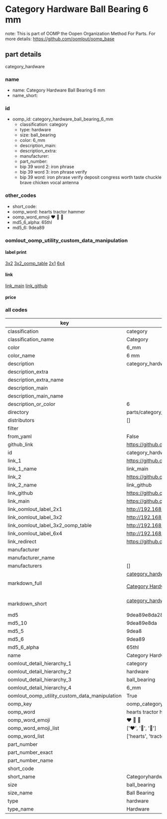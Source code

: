 # Category Hardware Ball Bearing 6 mm  

note: This is part of OOMP the Oopen Organization Method For Parts. For more details: https://github.com/oomlout/oomp_base

##  part details
  



category_hardware



### name
* name: Category Hardware Ball Bearing 6 mm
* name_short: 
### id
* oomp_id: category_hardware_ball_bearing_6_mm
  * classification: category
  * type: hardware
  * size: ball_bearing
  * color: 6_mm
  * description_main: 
  * description_extra: 
  * manufacturer: 
  * part_number: 
  * bip 39 word 2: iron phrase
  * bip 39 word 3: iron phrase verify
  * bip 39 word: iron phrase verify deposit congress worth taste chuckle brave chicken vocal antenna

### other_codes
* short_code: 
* oomp_word: hearts tractor hammer
* oomp_word_emoji :hearts: :tractor: :hammer:
* md5_6_alpha: 65thl
* md5_6: 9dea89






### oomlout_oomp_utility_custom_data_manipulation
#### label print
[3x2](http://192.168.1.245:1112/?label=oomp%2065thl)
[3x2_oomp_table](http://192.168.1.108:1112/?label=oomp%2065thl)
[2x1](http://192.168.1.242:1112/?label=oomp%2065thl)
[6x4](http://192.168.1.55:1112/?label=oomp%2065thl)    

#### link

[link_main](https://github.com/oomlout/oomlout_oomp_version_1_messy/tree/main/parts/category_hardware_ball_bearing_6_mm) [link_github](https://github.com/oomlout/oomlout_oomp_version_1_messy/tree/main/parts/category_hardware_ball_bearing_6_mm)                             

#### price







### all codes 
| key | value |  
| --- | --- |  
| classification | category |  
| classification_name | Category |  
| color | 6_mm |  
| color_name | 6 mm |  
| description | category_hardware |  
| description_extra |  |  
| description_extra_name |  |  
| description_main |  |  
| description_main_name |  |  
| description_or_color | 6  |  
| directory | parts/category_hardware_ball_bearing_6_mm |  
| distributors | [] |  
| filter |  |  
| from_yaml | False |  
| github_link | https://github.com/oomlout/oomlout_oomp_part_src/tree/main/parts/category_hardware_ball_bearing_6_mm |  
| id | category_hardware_ball_bearing_6_mm |  
| link_1 | https://github.com/oomlout/oomlout_oomp_version_1_messy/tree/main/parts/category_hardware_ball_bearing_6_mm |  
| link_1_name | link_main |  
| link_2 | https://github.com/oomlout/oomlout_oomp_version_1_messy/tree/main/parts/category_hardware_ball_bearing_6_mm |  
| link_2_name | link_github |  
| link_github | https://github.com/oomlout/oomlout_oomp_version_1_messy/tree/main/parts/category_hardware_ball_bearing_6_mm |  
| link_main | https://github.com/oomlout/oomlout_oomp_version_1_messy/tree/main/parts/category_hardware_ball_bearing_6_mm |  
| link_oomlout_label_2x1 | http://192.168.1.242:1112/?label=oomp%2065thl |  
| link_oomlout_label_3x2 | http://192.168.1.245:1112/?label=oomp%2065thl |  
| link_oomlout_label_3x2_oomp_table | http://192.168.1.108:1112/?label=oomp%2065thl |  
| link_oomlout_label_6x4 | http://192.168.1.55:1112/?label=oomp%2065thl |  
| link_redirect | https://github.com/oomlout/oomlout_oomp_version_1_messy/tree/main/parts/category_hardware_ball_bearing_6_mm |  
| manufacturer |  |  
| manufacturer_name |  |  
| manufacturers | [] |  
| markdown_full | [category_hardware_ball_bearing_6_mm](none)<br>[](none)<br>[Category Hardware Ball Bearing 6 Mm](none)<br><br> |  
| markdown_short | [category_hardware_ball_bearing_6_mm](none)<br><br> |  
| md5 | 9dea89e8da289bc7f79783b1e568f3b2 |  
| md5_10 | 9dea89e8da |  
| md5_5 | 9dea8 |  
| md5_6 | 9dea89 |  
| md5_6_alpha | 65thl |  
| name | Category Hardware Ball Bearing 6 mm |  
| oomlout_detail_hierarchy_1 | category |  
| oomlout_detail_hierarchy_2 | hardware |  
| oomlout_detail_hierarchy_3 | ball_bearing |  
| oomlout_detail_hierarchy_4 | 6_mm |  
| oomlout_oomp_utility_custom_data_manipulation | True |  
| oomp_key | oomp_category_hardware_ball_bearing_6_mm |  
| oomp_word | hearts tractor hammer |  
| oomp_word_emoji | :hearts: :tractor: :hammer: |  
| oomp_word_emoji_list | [':hearts:', ':tractor:', ':hammer:'] |  
| oomp_word_list | ['hearts', 'tractor', 'hammer'] |  
| part_number |  |  
| part_number_exact |  |  
| part_number_name |  |  
| short_code |  |  
| short_name | Categoryhardware |  
| size | ball_bearing |  
| size_name | Ball Bearing |  
| type | hardware |  
| type_name | Hardware |  
